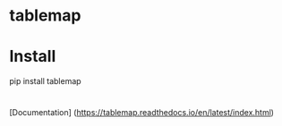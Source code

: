 # tablemap

# Install
pip install tablemap

# 
[Documentation]
(https://tablemap.readthedocs.io/en/latest/index.html)